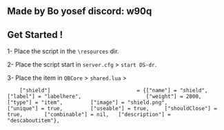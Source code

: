 ## Made by Bo yosef discord: w90q
## Get Started !
1- Place the script in the `\resources` dir.

2- Place the script start in `server.cfg` > `start DS-dr`.

3- Place the item in `QBCore` > `shared.lua` > 

```
 	["shield"]                            = {["name"] = "shield",                           ["label"] = "labelhere",                     ["weight"] = 2000,         ["type"] = "item",         ["image"] = "shield.png",                 ["unique"] = true,         ["useable"] = true,     ["shouldClose"] = true,       ["combinable"] = nil,   ["description"] = "descaboutitem"},
 ```

